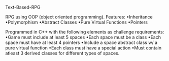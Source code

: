 Text-Based-RPG

RPG using OOP (object oriented programming).
Features:
	•Inheritance
	•Polymorphism
	•Abstract Classes
	•Pure Virtual Functions
	•Pointers
	
Programmed in C++ with the following elements as challenge requirements:
  •Game must include at least 5 spaces
  •Each space must be a class
  •Each space must have at least 4 pointers
  •Include a space abstract class w/ a pure virtual function
  •Each class must have a special action
  •Must contain atleast 3 derived classes for different types of spaces.
